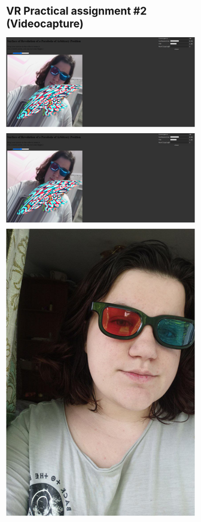 # VR Practical assignment #2 (Videocapture)

![plot](./PA2/Screenshots/Scr1.png)

![plot](./PA2/Screenshots/Scr1.png)

![plot](./PA2/Glasses.jpg)
